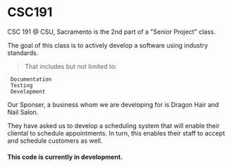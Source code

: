 CSC191
======

CSC 191 @ CSU, Sacramento is the 2nd part of a "Senior Project" class.

The goal of this class is to actively develop a software using industry standards.

> That includes but not limited to:

     Documentation
     Testing
     Development
     
     
Our Sponser, a business whom we are developing for is Dragon Hair and Nail Salon.

They have asked us to develop a scheduling system that will enable their cliental to schedule appointments. In turn, this enables their staff to accept and schedule customers as well. 



#### This code is currently in development. 
